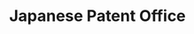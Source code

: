 ---
api_or_bulk_downloads: Bulk
citation: 'State that you used: III Patent DB'
description: Patent database of the IIP
record_creation_timestamp: 11/15/2020 17:20:46
shortname: japanese_patent_office
terms_of_use: Only for use by academic research institutions and other institutions
  for academic research purposes, cannot be used for commercial purposes.
timeframe: 1964-9/2019
title: Japanese Patent Office
location: http://www.iip.or.jp/e/index.html
uuid: 07ec4549-2429-4e8e-9ee3-6deefca0b075
---